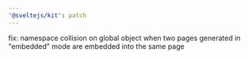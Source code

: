 ```yaml
---
'@sveltejs/kit': patch
---
```


fix: namespace collision on global object when two pages generated in "embedded" mode are embedded into the same page
